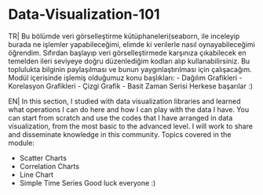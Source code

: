 # Data-Visualization-101
 
TR| 
Bu bölümde veri görselleştirme kütüphaneleri(seaborn,  ile inceleyip burada ne işlemler yapabileceğimi, elimde ki verilerle nasıl oynayabileceğimi öğrendim. Sıfırdan başlayıp veri görselleştirmede karşınıza çıkabilecek en temelden ileri seviyeye doğru düzenlediğim kodları alıp kullanabilirsiniz. Bu toplulukta bilginin paylaşılması ve bunun yaygınlaştırılması için çalışacağım. 
    Modül içerisinde işlemiş olduğumuz konu başlıkları:
    - Dağılım Grafikleri
    - Korelasyon Grafikleri
    - Çizgi Grafik
    - Basit Zaman Serisi
Herkese başarılar :)


EN| 
In this section, I studied with data visualization libraries and learned what operations I can do here and how I can play with the data I have. You can start from scratch and use the codes that I have arranged in data visualization, from the most basic to the advanced level. I will work to share and disseminate knowledge in this community.
   Topics covered in the module:
   - Scatter Charts
   - Correlation Charts
   - Line Chart
   - Simple Time Series
Good luck everyone :)
